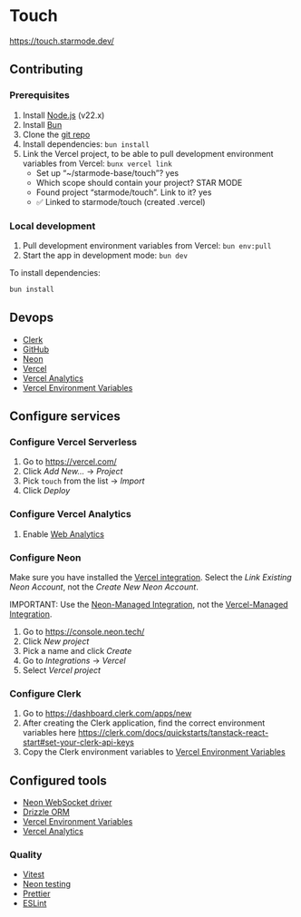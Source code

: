 # Touch

https://touch.starmode.dev/

## Contributing

### Prerequisites

1. Install [Node.js](https://nodejs.org/) (v22.x)
1. Install [Bun](https://bun.sh/)
1. Clone the [git repo](https://github.com/starmode-base/touch)
1. Install dependencies: `bun install`
1. Link the Vercel project, to be able to pull development environment variables from Vercel: `bunx vercel link`
   - Set up “~/starmode-base/touch”? yes
   - Which scope should contain your project? STAR MODE
   - Found project “starmode/touch”. Link to it? yes
   - ✅ Linked to starmode/touch (created .vercel)

### Local development

1. Pull development environment variables from Vercel: `bun env:pull`
1. Start the app in development mode: `bun dev`

To install dependencies:

```sh
bun install
```

## Devops

- [Clerk](https://dashboard.clerk.com/apps/)
- [GitHub](https://github.com/starmode-base/touch)
- [Neon](https://console.neon.tech/app/projects/calm-forest-40252170)
- [Vercel](https://vercel.com/starmode/touch)
- [Vercel Analytics](https://vercel.com/starmode/touch/analytics)
- [Vercel Environment Variables](https://vercel.com/starmode/touch/settings/environment-variables)

## Configure services

### Configure Vercel Serverless

1. Go to https://vercel.com/
1. Click _Add New..._ → _Project_
1. Pick `touch` from the list → _Import_
1. Click _Deploy_

### Configure Vercel Analytics

1. Enable [Web Analytics](https://vercel.com/starmode/touch/analytics)

### Configure Neon

Make sure you have installed the [Vercel integration](https://vercel.com/marketplace/neon). Select the _Link Existing Neon Account_, not the _Create New Neon Account_.

IMPORTANT: Use the [Neon-Managed Integration](https://neon.com/docs/guides/neon-managed-vercel-integration), not the [Vercel-Managed Integration](https://neon.com/docs/guides/vercel-managed-integration).

1. Go to https://console.neon.tech/
1. Click _New project_
1. Pick a name and click _Create_
1. Go to _Integrations_ → _Vercel_
1. Select _Vercel project_

### Configure Clerk

1. Go to https://dashboard.clerk.com/apps/new
1. After creating the Clerk application, find the correct environment variables here https://clerk.com/docs/quickstarts/tanstack-react-start#set-your-clerk-api-keys
1. Copy the Clerk environment variables to [Vercel Environment Variables](https://vercel.com/starmode/touch/settings/environment-variables)

## Configured tools

- [Neon WebSocket driver](https://www.npmjs.com/package/@neondatabase/serverless)
- [Drizzle ORM](https://orm.drizzle.team/)
- [Vercel Environment Variables](https://vercel.com/docs/environment-variables)
- [Vercel Analytics](https://vercel.com/docs/analytics)

### Quality

- [Vitest](https://vitest.dev/)
- [Neon testing](https://www.npmjs.com/package/neon-testing)
- [Prettier](https://prettier.io/)
- [ESLint](https://eslint.org/)
